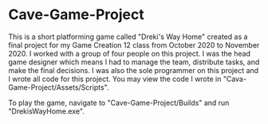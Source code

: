 # Cave-Game-Project


This is a short platforming game called "Dreki's Way Home" created as a final project for my Game Creation 12 class from October 2020 to November 2020.
I worked with a group of four people on this project. I was the head game designer which means I had to manage the team, distribute tasks, and make the final decisions.
I was also the sole programmer on this project and I wrote all code for this project. You may view the code I wrote in "Cava-Game-Project/Assets/Scripts".

To play the game, navigate to "Cave-Game-Project/Builds" and run "DrekisWayHome.exe".
